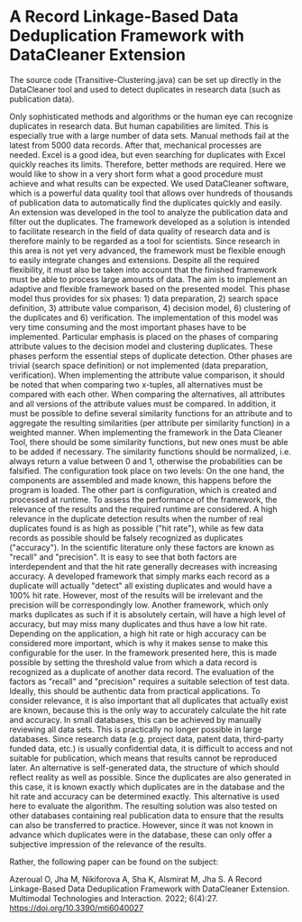 # A Record Linkage-Based Data Deduplication Framework with DataCleaner Extension

The source code (Transitive-Clustering.java) can be set up directly in the DataCleaner tool and used to detect duplicates in research data (such as publication data).

Only sophisticated methods and algorithms or the human eye can recognize duplicates in research data. But human capabilities are limited. This is especially true with a large number of data sets. Manual methods fail at the latest from 5000 data records. After that, mechanical processes are needed. Excel is a good idea, but even searching for duplicates with Excel quickly reaches its limits. Therefore, better methods are required. Here we would like to show in a very short form what a good procedure must achieve and what results can be expected. We used DataCleaner software, which is a powerful data quality tool that allows over hundreds of thousands of publication data to automatically find the duplicates quickly and easily. An extension was developed in the tool to analyze the publication data and filter out the duplicates. The framework developed as a solution is intended to facilitate research in the field of data quality of research data and is therefore mainly to be regarded as a tool for scientists. Since research in this area is not yet very advanced, the framework must be flexible enough to easily integrate changes and extensions. Despite all the required flexibility, it must also be taken into account that the finished framework must be able to process large amounts of data. The aim is to implement an adaptive and flexible framework based on the presented model. This phase model thus provides for six phases: 1) data preparation, 2) search space definition, 3) attribute value comparison, 4) decision model, 6) clustering of the duplicates and 6) verification. The implementation of this model was very time consuming and the most important phases have to be implemented. Particular emphasis is placed on the phases of comparing attribute values to the decision model and clustering duplicates. These phases perform the essential steps of duplicate detection. Other phases are trivial (search space definition) or not implemented (data preparation, verification). When implementing the attribute value comparison, it should be noted that when comparing two x-tuples, all alternatives must be compared with each other. When comparing the alternatives, all attributes and all versions of the attribute values must be compared. In addition, it must be possible to define several similarity functions for an attribute and to aggregate the resulting similarities (per attribute per similarity function) in a weighted manner.
When implementing the framework in the Data Cleaner Tool, there should be some similarity functions, but new ones must be able to be added if necessary. The similarity functions should be normalized, i.e. always return a value between 0 and 1, otherwise the probabilities can be falsified. The configuration took place on two levels: On the one hand, the components are assembled and made known, this happens before the program is loaded. The other part is configuration, which is created and processed at runtime. To assess the performance of the framework, the relevance of the results and the required runtime are considered. A high relevance in the duplicate detection results when the number of real duplicates found is as high as possible ("hit rate"), while as few data records as possible should be falsely recognized as duplicates ("accuracy"). In the scientific literature only these factors are known as "recall" and "precision". It is easy to see that both factors are interdependent and that the hit rate generally decreases with increasing accuracy. A developed framework that simply marks each record as a duplicate will actually "detect" all existing duplicates and would have a 100% hit rate. However, most of the results will be irrelevant and the precision will be correspondingly low. Another framework, which only marks duplicates as such if it is absolutely certain, will have a high level of accuracy, but may miss many duplicates and thus have a low hit rate.
Depending on the application, a high hit rate or high accuracy can be considered more important, which is why it makes sense to make this configurable for the user. In the framework presented here, this is made possible by setting the threshold value from which a data record is recognized as a duplicate of another data record.
The evaluation of the factors as "recall" and "precision" requires a suitable selection of test data. Ideally, this should be authentic data from practical applications. To consider relevance, it is also important that all duplicates that actually exist are known, because this is the only way to accurately calculate the hit rate and accuracy. In small databases, this can be achieved by manually reviewing all data sets. This is practically no longer possible in large databases. Since research data (e.g. project data, patent data, third-party funded data, etc.) is usually confidential data, it is difficult to access and not suitable for publication, which means that results cannot be reproduced later.
An alternative is self-generated data, the structure of which should reflect reality as well as possible. Since the duplicates are also generated in this case, it is known exactly which duplicates are in the database and the hit rate and accuracy can be determined exactly. This alternative is used here to evaluate the algorithm. The resulting solution was also tested on other databases containing real publication data to ensure that the results can also be transferred to practice. However, since it was not known in advance which duplicates were in the database, these can only offer a subjective impression of the relevance of the results.

Rather, the following paper can be found on the subject:

Azeroual O, Jha M, Nikiforova A, Sha K, Alsmirat M, Jha S. A Record Linkage-Based Data Deduplication Framework with DataCleaner Extension. Multimodal Technologies and Interaction. 2022; 6(4):27. https://doi.org/10.3390/mti6040027 





